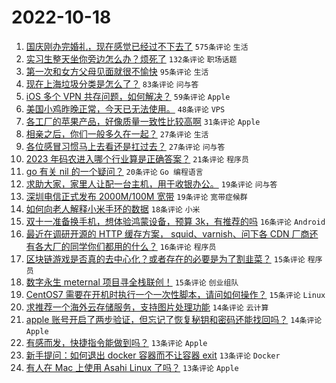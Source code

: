 # 2022-10-18

1. [国庆刚办完婚礼，现在感觉已经过不下去了](https://www.v2ex.com/t/887715) `575条评论` `生活`
1. [实习生整天坐你旁边怎么办？烦死了](https://www.v2ex.com/t/887770) `132条评论` `职场话题`
1. [第一次和女方父母见面就很不愉快](https://www.v2ex.com/t/887805) `95条评论` `生活`
1. [现在上海垃圾分类是怎么了？](https://www.v2ex.com/t/887732) `83条评论` `问与答`
1. [iOS 多个 VPN 共存问题，如何解决？](https://www.v2ex.com/t/887702) `59条评论` `Apple`
1. [美国小鸡昨晚正常，今天已无法使用。](https://www.v2ex.com/t/887719) `48条评论` `VPS`
1. [各工厂的苹果产品，好像质量一致性比较高啊](https://www.v2ex.com/t/887677) `31条评论` `Apple`
1. [相亲之后，你们一般多久在一起？](https://www.v2ex.com/t/887852) `27条评论` `生活`
1. [各位感冒习惯马上去看还是扛过去？](https://www.v2ex.com/t/887850) `27条评论` `问与答`
1. [2023 年码农进入哪个行业算是正确答案？](https://www.v2ex.com/t/887814) `21条评论` `程序员`
1. [go 有关 nil 的一个疑问？](https://www.v2ex.com/t/887817) `20条评论` `Go 编程语言`
1. [求助大家，家里人让配一台主机，用于收银办公。](https://www.v2ex.com/t/887713) `19条评论` `问与答`
1. [深圳电信正式发布 2000M/100M 宽带](https://www.v2ex.com/t/887710) `19条评论` `宽带症候群`
1. [如何向老人解释小米手环的数据](https://www.v2ex.com/t/887680) `18条评论` `小米`
1. [双十一准备换手机，想体验鸿蒙设备，预算 3k，有推荐的吗](https://www.v2ex.com/t/887827) `16条评论` `Android`
1. [最近在调研开源的 HTTP 缓存方案， squid、varnish、问下各 CDN 厂商还有各大厂的同学你们都用的什么？](https://www.v2ex.com/t/887725) `16条评论` `程序员`
1. [区块链游戏是否真的去中心化？或者存在的必要是为了割韭菜？](https://www.v2ex.com/t/887728) `15条评论` `程序员`
1. [数字永生 meternal 项目寻全栈联创！](https://www.v2ex.com/t/887714) `15条评论` `创业组队`
1. [CentOS7 需要在开机时执行一个一次性脚本，请问如何操作？](https://www.v2ex.com/t/887703) `15条评论` `Linux`
1. [求推荐一个海外云存储服务，支持图片处理功能](https://www.v2ex.com/t/887826) `14条评论` `云计算`
1. [apple 账号开启了两步验证，但忘记了恢复秘钥和密码还能找回吗？](https://www.v2ex.com/t/887778) `14条评论` `Apple`
1. [有感而发，快捷指令能做到吗？](https://www.v2ex.com/t/887738) `13条评论` `Apple`
1. [新手提问：如何退出 docker 容器而不让容器 exit](https://www.v2ex.com/t/887723) `13条评论` `Docker`
1. [有人在 Mac 上使用 Asahi Linux 了吗？](https://www.v2ex.com/t/887681) `13条评论` `Apple`
